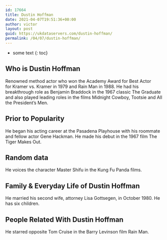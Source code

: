 ```yaml
---
id: 17664
title: Dustin Hoffman
date: 2021-04-07T19:51:36+00:00
author: victor
layout: post
guid: https://ukdataservers.com/dustin-hoffman/
permalink: /04/07/dustin-hoffman/
---
```


* some text
{: toc}


## Who is Dustin Hoffman



Renowned method actor who won the Academy Award for Best Actor for Kramer vs. Kramer in 1979 and Rain Man in 1988. He had his breakthrough role as Benjamin Braddock in the 1967 classic The Graduate and also played leading roles in the films Midnight Cowboy, Tootsie and All the President&#8217;s Men.

                
                
                
## Prior to Popularity



He began his acting career at the Pasadena Playhouse with his roommate and fellow actor Gene Hackman. He made his debut in the 1967 film The Tiger Makes Out.

                
                
                
## Random data



He voices the character Master Shifu in the Kung Fu Panda films.

                
                
                
## Family & Everyday Life of Dustin Hoffman



He married his second wife, attorney Lisa Gottsegen, in October 1980. He has six children.

                
                
                
## People Related With Dustin Hoffman



He starred opposite Tom Cruise in the Barry Levinson film Rain Man.

                
              
            
          
          
          